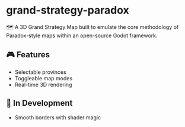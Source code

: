 # grand-strategy-paradox
🗺️ A 3D Grand Strategy Map built to emulate the core methodology of Paradox-style maps within an open-source Godot framework.

## 🎮 Features
- Selectable provinces
- Toggleable map modes
- Real-time 3D rendering

## 🧪 In Development
- Smooth borders with shader magic
